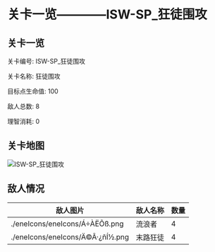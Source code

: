 # 关卡一览————ISW-SP_狂徒围攻


## 关卡一览

关卡编号: ISW-SP_狂徒围攻

关卡名称: 狂徒围攻

目标点生命值: 100

敌人总数: 8

理智消耗: 0


## 关卡地图
![ISW-SP_狂徒围攻](./oprMap/ISW-SP_狂徒围攻.png)

## 敌人情况

| 敌人图片 | 敌人名称 | 数量  |
|---------|-----|-----|
| ./eneIcons/eneIcons/Á÷ÀËÕß.png| 流浪者  |   4  |
| ./eneIcons/eneIcons/Ä©Â·¿ñÍ½.png| 末路狂徒  |   4  |
